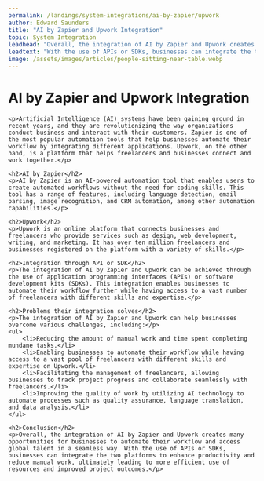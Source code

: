 ```yaml
---
permalink: /landings/system-integrations/ai-by-zapier/upwork
author: Edward Saunders
title: "AI by Zapier and Upwork Integration"
topic: System Integration
leadhead: "Overall, the integration of AI by Zapier and Upwork creates many opportunities for businesses to automate their workflow and access global talent in a seamless way"
leadtext: "With the use of APIs or SDKs, businesses can integrate the two platforms to enhance productivity and reduce manual work, ultimately leading to more efficient use of resources and improved project outcomes."
image: /assets/images/articles/people-sitting-near-table.webp
---
```

<div class="arttext">	<h1>AI by Zapier and Upwork Integration</h1>

	<p>Artificial Intelligence (AI) systems have been gaining ground in recent years, and they are revolutionizing the way organizations conduct business and interact with their customers. Zapier is one of the most popular automation tools that help businesses automate their workflow by integrating different applications. Upwork, on the other hand, is a platform that helps freelancers and businesses connect and work together.</p>

	<h2>AI by Zapier</h2>
	<p>AI by Zapier is an AI-powered automation tool that enables users to create automated workflows without the need for coding skills. This tool has a range of features, including language detection, email parsing, image recognition, and CRM automation, among other automation capabilities.</p>

	<h2>Upwork</h2>
	<p>Upwork is an online platform that connects businesses and freelancers who provide services such as design, web development, writing, and marketing. It has over ten million freelancers and businesses registered on the platform with a variety of skills.</p>

	<h2>Integration through API or SDK</h2>
	<p>The integration of AI by Zapier and Upwork can be achieved through the use of application programming interfaces (APIs) or software development kits (SDKs). This integration enables businesses to automate their workflow further while having access to a vast number of freelancers with different skills and expertise.</p>

	<h2>Problems their integration solves</h2>
	<p>The integration of AI by Zapier and Upwork can help businesses overcome various challenges, including:</p>
	<ul>
		<li>Reducing the amount of manual work and time spent completing mundane tasks.</li>
		<li>Enabling businesses to automate their workflow while having access to a vast pool of freelancers with different skills and expertise on Upwork.</li>
		<li>Facilitating the management of freelancers, allowing businesses to track project progress and collaborate seamlessly with freelancers.</li>
		<li>Improving the quality of work by utilizing AI technology to automate processes such as quality assurance, language translation, and data analysis.</li>
	</ul>

	<h2>Conclusion</h2>
	<p>Overall, the integration of AI by Zapier and Upwork creates many opportunities for businesses to automate their workflow and access global talent in a seamless way. With the use of APIs or SDKs, businesses can integrate the two platforms to enhance productivity and reduce manual work, ultimately leading to more efficient use of resources and improved project outcomes.</p>
</div>